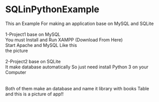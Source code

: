 # SQLinPythonExample <br>
This an Example For making an application base on MySQL and SQLite <br> <br>
1-Project1 base on MySQL<br>
You must Install and Run XAMPP (Download From Here) <br>
Start Apache and MySQL Like this <br>
the picture <br><br>
2-Project2 base on SQLite<br>
It make database automatically So just need install Python 3 on your Computer<br><br><br>
Both of them make an database and name it library with books Table<br>
and this is a picture of app!!<br>



